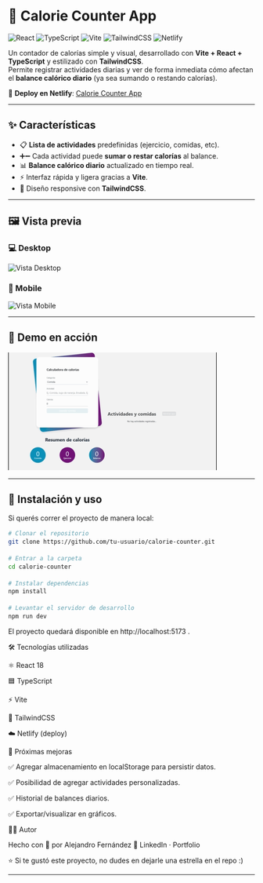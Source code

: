 # 🥗 Calorie Counter App

![React](https://img.shields.io/badge/React-18-61DAFB?logo=react&logoColor=fff&style=flat-square)
![TypeScript](https://img.shields.io/badge/TypeScript-5-3178C6?logo=typescript&logoColor=fff&style=flat-square)
![Vite](https://img.shields.io/badge/Vite-5-646CFF?logo=vite&logoColor=fff&style=flat-square)
![TailwindCSS](https://img.shields.io/badge/Tailwind-3-38B2AC?logo=tailwindcss&logoColor=fff&style=flat-square)
![Netlify](https://img.shields.io/badge/Deploy-Netlify-00C7B7?logo=netlify&logoColor=fff&style=flat-square)

Un contador de calorías simple y visual, desarrollado con **Vite + React + TypeScript** y estilizado con **TailwindCSS**.  
Permite registrar actividades diarias y ver de forma inmediata cómo afectan el **balance calórico diario** (ya sea sumando o restando calorías).

🔗 **Deploy en Netlify**: [Calorie Counter App](https://tiny-croissant-35fcfe.netlify.app/)

---

## ✨ Características

- 📋 **Lista de actividades** predefinidas (ejercicio, comidas, etc).
- ➕➖ Cada actividad puede **sumar o restar calorías** al balance.
- 📊 **Balance calórico diario** actualizado en tiempo real.
- ⚡ Interfaz rápida y ligera gracias a **Vite**.
- 🎨 Diseño responsive con **TailwindCSS**.

---

## 🖼️ Vista previa

### 💻 Desktop

![Vista Desktop](https://i.ibb.co/PzM9Nh1Z/Captura-de-pantalla-2025-08-26-205906.png)

### 📱 Mobile

<img src="https://i.ibb.co/23cmLpR7/localhost-5173-i-Phone-12-Pro.png" width="250" alt="Vista Mobile">

---

## 🎥 Demo en acción

![Demo Calorie Counter](./gifs/Contador%20calorias%20‐%20Hecho%20con%20Clipchamp.gif)



---

## 🚀 Instalación y uso

Si querés correr el proyecto de manera local:

```bash
# Clonar el repositorio
git clone https://github.com/tu-usuario/calorie-counter.git

# Entrar a la carpeta
cd calorie-counter

# Instalar dependencias
npm install

# Levantar el servidor de desarrollo
npm run dev
```

El proyecto quedará disponible en http://localhost:5173
.

🛠️ Tecnologías utilizadas

⚛️ React 18

🟦 TypeScript

⚡ Vite

🎨 TailwindCSS

☁️ Netlify
(deploy)

📌 Próximas mejoras

✅ Agregar almacenamiento en localStorage para persistir datos.

✅ Posibilidad de agregar actividades personalizadas.

✅ Historial de balances diarios.

✅ Exportar/visualizar en gráficos.

👨‍💻 Autor

Hecho con 💙 por Alejandro Fernández
🔗 LinkedIn
· Portfolio

⭐ Si te gustó este proyecto, no dudes en dejarle una estrella en el repo :)

---
